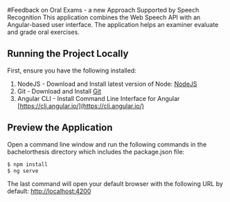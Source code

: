 #Feedback on Oral Exams - a new Approach Supported by Speech Recognition
This application combines the Web Speech API with an Angular-based user interface. The application helps an examiner evaluate and grade oral exercises.

## Running the Project Locally
First, ensure you have the following installed:

1. NodeJS - Download and Install latest version of Node: [NodeJS](https://nodejs.org)
2. Git - Download and Install [Git](https://git-scm.com)
3. Angular CLI - Install Command Line Interface for Angular [https://cli.angular.io/](https://cli.angular.io/)

## Preview the Application
Open a command line window and run the following commands in the bachelorthesis directory which includes the package.json file:

```bash
$ npm install
$ ng serve
```

The last command will open your default browser with the following URL by default: [http://localhost:4200](http://localhost:4200/)
